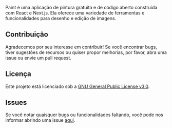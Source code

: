 Paint é uma aplicação de pintura gratuita e de código aberto construída com React e Next.js. Ela oferece uma variedade de ferramentas e funcionalidades para desenho e edição de imagens.

## Contribuição

Agradecemos por seu interesse em contribuir! Se você encontrar bugs, tiver sugestões de recursos ou quiser propor melhorias, por favor, abra uma issue ou envie um pull request.

## Licença

Este projeto está licenciado sob a [GNU General Public License v3.0](https://www.gnu.org/licenses/gpl-3.0.en.html).

## Issues

Se você notar quaisquer bugs ou funcionalidades faltando, você pode nos informar abrindo uma issue [aqui](<https://github.com/opZywl/paint/issues/new>).